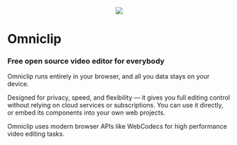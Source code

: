 
<img align="center" alt="" src="./assets/logo/omni.avif"/>

<p align="center"><a href="https://opensource.org/license/mit"><img src="https://img.shields.io/badge/license-MIT-blue.svg"/></a></a></p>

# Omniclip

### Free open source video editor for everybody

Omniclip runs entirely in your browser, and all you data stays on your device.

Designed for privacy, speed, and flexibility — it gives you full editing control without relying on cloud services or subscriptions. You can use it directly, or embed its components into your own web projects.

Omniclip uses modern browser APIs like WebCodecs for high performance video editing tasks.


